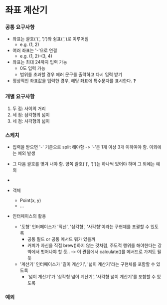 # 좌표 계산기

### 공통 요구사항
- 좌표는 괄호('(', ')')와 쉼표(',')로 이루어짐
  - e.g. (1, 2)
- 여러 좌표는 '-'으로 연결
  - e.g. (1, 2)-(3, 4)
- 좌표는 최대 24까지 입력 가능
  - 0도 입력 가능
  - 범위를 초과할 경우 에러 문구를 출력하고 다시 입력 받기
- 정상적인 좌표값을 입력한 경우, 해당 좌표에 특수문자를 표시한다. ❓


### 개별 요구사항
1. 두 점: 사이의 거리 
2. 세 점: 삼각형의 넓이
3. 네 점: 사각형의 넓이

### 스케치
- 입력을 받으면 '-' 기준으로 split 해야함 -> '-'은 1개 이상 3개 이하여야 함. 이외에는 예외 발생
- 그 다음 괄호를 벗겨 내야 함. 양쪽 괄호('(', ')')는 하나씩 있어야 하며 그 외에는 예외 
- 

- 객체
  - Point(x, y)
  - ...
- 인터페이스의 활용
  - '도형' 인터페이스가 '직선', '삼각형', '사각형'이라는 구현체를 포괄할 수 있도록
    - 공통 필드 or 공통 메서드 뭐가 있을까
    - 커피가 자신을 직접 brew()하지 않는 것처럼, 주도적 행위를 해야한다는 강박에서 벗어나야 할 듯.. -> 이 관점에서 calculate()를 메서드로 가져도 될 듯
  - '계산기' 인터페이스가 '길이 계산기', '넓이 계산기'라는 구현체를 포함할 수 있도록
    - '넓이 계산기'가 '삼각형 넓이 계산기', '사각형 넓이 계산기'를 포함할 수 있도록

### 예외

